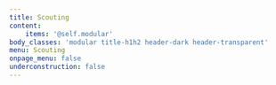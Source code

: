 ```yaml
---
title: Scouting
content:
    items: '@self.modular'
body_classes: 'modular title-h1h2 header-dark header-transparent'
menu: Scouting
onpage_menu: false
underconstruction: false
---
```


